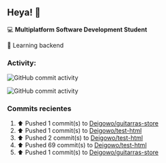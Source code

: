 ## Heya! 👋

💻 **Multiplatform Software Development Student**

🌱 Learning backend

### Activity:

![GitHub commit activity](https://img.shields.io/github/commit-activity/m/Deigowo/DOM-JS)

![GitHub commit activity](https://img.shields.io/github/commit-activity/y/Deigowo/ConceptosJS)

### Commits recientes
<!--RECENT_ACTIVITY:start-->
1. ⬆️ Pushed 1 commit(s) to [Deigowo/guitarras-store](https://github.com/Deigowo/guitarras-store)<br>
2. ⬆️ Pushed 1 commit(s) to [Deigowo/test-html](https://github.com/Deigowo/test-html)<br>
3. ⬆️ Pushed 2 commit(s) to [Deigowo/test-html](https://github.com/Deigowo/test-html)<br>
4. ⬆️ Pushed 69 commit(s) to [Deigowo/test-html](https://github.com/Deigowo/test-html)<br>
5. ⬆️ Pushed 1 commit(s) to [Deigowo/guitarras-store](https://github.com/Deigowo/guitarras-store)<br>
<!--RECENT_ACTIVITY:end-->

<!--
**Deigowo/Deigowo** is a ✨ _special_ ✨ repository because its `README.md` (this file) appears on your GitHub profile.

Here are some ideas to get you started:

- 🔭 I’m currently working on ...
- 🌱 I’m currently learning ...
- 👯 I’m looking to collaborate on ...
- 🤔 I’m looking for help with ...
- 💬 Ask me about ...
- 📫 How to reach me: ...
- 😄 Pronouns: ...
- ⚡ Fun fact: ...
-->
